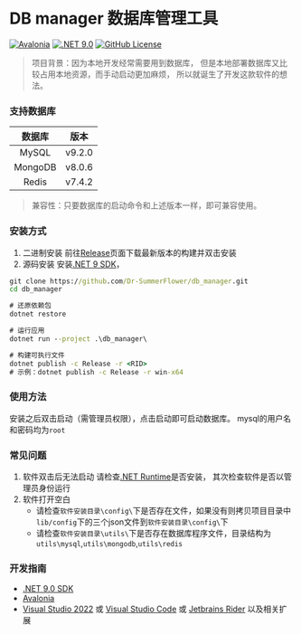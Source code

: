 # DB manager 数据库管理工具

[![Avalonia](https://img.shields.io/badge/Avalonia-11-blueviolet)](https://avaloniaui.net/)
[![.NET 9.0](https://img.shields.io/badge/.NET-9.0-blue)](https://dotnet.microsoft.com/zh-cn/download/dotnet/9.0)
[![GitHub License](https://img.shields.io/github/license/Dr-SummerFlower/db_manager)](https://github.com/Dr-SummerFlower/db_manager/blob/main/LICENSE.md)
> 项目背景：因为本地开发经常需要用到数据库，
> 但是本地部署数据库又比较占用本地资源，而手动启动更加麻烦，
> 所以就诞生了开发这款软件的想法。

### 支持数据库

|    数据库    |    版本    |
|:---------:|:--------:|
|   MySQL   |  v9.2.0  |
|  MongoDB  |  v8.0.6  |
|   Redis   |  v7.4.2  |

> 兼容性：只要数据库的启动命令和上述版本一样，即可兼容使用。

### 安装方式
1. 二进制安装
前往[Release](https://github.com/Dr-SummerFlower/db_manager/releases)页面下载最新版本的构建并双击安装
2. 源码安装
安装[.NET 9 SDK](https://dotnet.microsoft.com/zh-cn/download/dotnet/9.0)，
```cmd
git clone https://github.com/Dr-SummerFlower/db_manager.git
cd db_manager

# 还原依赖包
dotnet restore

# 运行应用
dotnet run --project .\db_manager\

# 构建可执行文件
dotnet publish -c Release -r <RID> 
# 示例：dotnet publish -c Release -r win-x64
```

### 使用方法
安装之后双击启动（需管理员权限），点击启动即可启动数据库。
mysql的用户名和密码均为`root`

### 常见问题
1. 软件双击后无法启动
请检查[.NET Runtime](https://dotnet.microsoft.com/en-us/download/dotnet/9.0#:~:text=winget%20instructions-,.NET%20Runtime%209.0.7,-The%20.NET%20Runtime)是否安装，
其次检查软件是否以管理员身份运行
2. 软件打开空白
    * 请检查`软件安装目录\config\`下是否存在文件，如果没有则拷贝项目目录中`lib/config`下的三个json文件到`软件安装目录\config\`下
    * 请检查`软件安装目录\utils\`下是否存在数据库程序文件，目录结构为`utils\mysql`,`utils\mongodb`,`utils\redis`

### 开发指南
* [.NET 9.0 SDK](https://dotnet.microsoft.com/zh-cn/download/dotnet/9.0)
* [Avalonia](https://avaloniaui.net/)
* [Visual Studio 2022](https://visualstudio.microsoft.com/zh-hans/downloads/) 或 
 [Visual Studio Code](https://code.visualstudio.com/Download/) 或 
 [Jetbrains Rider](https://www.jetbrains.com/rider/download/) 以及相关扩展
